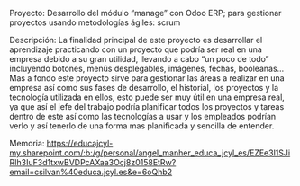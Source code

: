 Proyecto: Desarrollo del módulo “manage” con Odoo ERP; para gestionar proyectos usando metodologías ágiles: scrum

Descripción: La finalidad principal de este proyecto es desarrollar el aprendizaje practicando con un proyecto que podría ser real en una empresa debido a su gran utilidad, llevando a cabo “un poco de todo” incluyendo botones,
menús desplegables, imágenes, fechas, booleanas…
Mas a fondo este proyecto sirve para gestionar las áreas a realizar en una empresa así como sus fases de desarrollo, el historial, los proyectos y la tecnología utilizada en ellos, esto puede ser muy útil en una empresa real,
ya que así el jefe del trabajo podría planificar todos los proyectos y tareas dentro de este así como las tecnologías a usar y los empleados podrían verlo y así tenerlo de una forma mas planificada y sencilla de entender.

Memoria: https://educajcyl-my.sharepoint.com/:b:/g/personal/angel_manher_educa_jcyl_es/EZEe3l1SJiRIh3IuF3d1txwBVDPcAXaa3Ocj8z0158EtRw?email=csilvan%40educa.jcyl.es&e=6oQhb2

